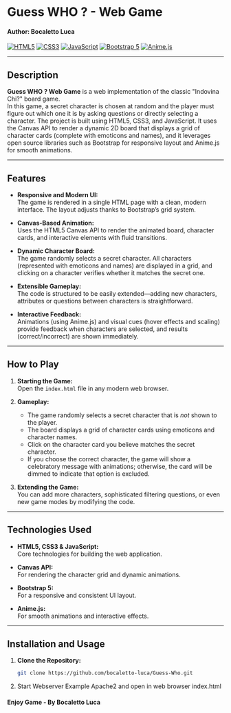 # Guess WHO ? - Web Game
#### Author: Bocaletto Luca

[![HTML5](https://img.shields.io/badge/HTML5-E34F26?style=flat-square&logo=html5&logoColor=white)](https://developer.mozilla.org/en-US/docs/Web/HTML)
[![CSS3](https://img.shields.io/badge/CSS3-1572B6?style=flat-square&logo=css3)](https://developer.mozilla.org/en-US/docs/Web/CSS)
[![JavaScript](https://img.shields.io/badge/JavaScript-F7DF1E?style=flat-square&logo=javascript&logoColor=black)](https://developer.mozilla.org/en-US/docs/Web/JavaScript)
[![Bootstrap 5](https://img.shields.io/badge/Bootstrap-7952B3?style=flat-square&logo=bootstrap&logoColor=white)](https://getbootstrap.com)
[![Anime.js](https://img.shields.io/badge/Anime.js-FF2D20?style=flat-square)](https://animejs.com)

---

## Description

**Guess WHO ? Web Game** is a web implementation of the classic "Indovina Chi?" board game.  
In this game, a secret character is chosen at random and the player must figure out which one it is by asking questions or directly selecting a character. The project is built using HTML5, CSS3, and JavaScript. It uses the Canvas API to render a dynamic 2D board that displays a grid of character cards (complete with emoticons and names), and it leverages open source libraries such as Bootstrap for responsive layout and Anime.js for smooth animations.

---

## Features

- **Responsive and Modern UI:**  
  The game is rendered in a single HTML page with a clean, modern interface. The layout adjusts thanks to Bootstrap’s grid system.

- **Canvas-Based Animation:**  
  Uses the HTML5 Canvas API to render the animated board, character cards, and interactive elements with fluid transitions.

- **Dynamic Character Board:**  
  The game randomly selects a secret character. All characters (represented with emoticons and names) are displayed in a grid, and clicking on a character verifies whether it matches the secret one.

- **Extensible Gameplay:**  
  The code is structured to be easily extended—adding new characters, attributes or questions between characters is straightforward.

- **Interactive Feedback:**  
  Animations (using Anime.js) and visual cues (hover effects and scaling) provide feedback when characters are selected, and results (correct/incorrect) are shown immediately.

---

## How to Play

1. **Starting the Game:**  
   Open the `index.html` file in any modern web browser.

2. **Gameplay:**  
   - The game randomly selects a secret character that is *not* shown to the player.
   - The board displays a grid of character cards using emoticons and character names.
   - Click on the character card you believe matches the secret character.
   - If you choose the correct character, the game will show a celebratory message with animations; otherwise, the card will be dimmed to indicate that option is excluded.
   
3. **Extending the Game:**  
   You can add more characters, sophisticated filtering questions, or even new game modes by modifying the code.

---

## Technologies Used

- **HTML5, CSS3 & JavaScript:**  
  Core technologies for building the web application.

- **Canvas API:**  
  For rendering the character grid and dynamic animations.

- **Bootstrap 5:**  
  For a responsive and consistent UI layout.

- **Anime.js:**  
  For smooth animations and interactive effects.

---

## Installation and Usage

1. **Clone the Repository:**

   ```bash
   git clone https://github.com/bocaletto-luca/Guess-Who.git
2. Start Webserver Example Apache2 and open in web browser index.html

#### Enjoy Game - By Bocaletto Luca
